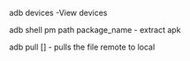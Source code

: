 adb devices -View devices

adb shell pm path package_name - extract apk

adb pull <remote> [<locaDestination>] - pulls the file remote to local